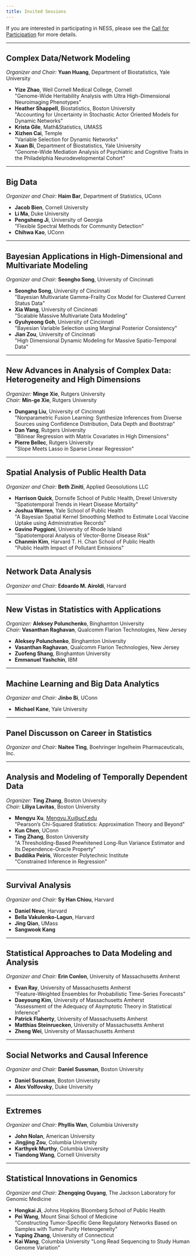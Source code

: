 ```yaml
---
title: Invited Sessions
---
```


If you are interested in participating in NESS, please see the [Call for
Participation](call-for-participation) for more details.

-----

## Complex Data/Network Modeling

*Organizer and Chair:* **Yuan Huang**, Department of Biostatistics, Yale University

* **Yize Zhao**, Weil Cornell Medical College, Cornell<br />
  "Genome-Wide Heritability Analysis with Ultra High-Dimensional Neuroimaging Phenotypes"
* **Heather Shappell**, Biostatistics, Boston University<br />
  "Accounting for Uncertainty in Stochastic Actor Oriented Models for Dynamic Networks"
* **Krista Gile**, Math&Statistics, UMASS<br />
* **Xizhen Cai**, Temple<br />
  "Variable Selection for Dynamic Networks"
* **Xuan Bi**, Department of Biostatistics, Yale University<br />
  "Genome-Wide Mediation Analysis of Psychiatric and Cognitive Traits in the Philadelphia Neurodevelopmental Cohort"

-----

## Big Data

*Organizer and Chair:* **Haim Bar**, Department of Statistics, UConn

* **Jacob Bien**, Cornell University
* **Li Ma**, Duke University
* **Pengsheng Ji**, University of Georgia<br />
  "Flexible Spectral Methods for Community Detection"
* **Chihwa Kao**, UConn

-----

## Bayesian Applications in High-Dimensional and Multivariate Modeling

*Organizer and Chair:* **Seongho Song**, University of Cincinnati

* **Seongho Song**, University of Cincinnati<br />
  "Bayesian Multivariate Gamma-Frailty Cox Model for Clustered Current Status Data"
* **Xia Wang**, University of Cincinnati<br />
  "Scalable Massive Multivariate Data Modeling"
* **Gyuhyeong Goh**, University of Cincinnati<br />
  "Bayesian Variable Selection using Marginal Posterior Consistency"
* **Jian Zou**, University of Cincinnati<br />
  "High Dimensional Dynamic Modeling for Massive Spatio-Temporal Data"

-----

## New Advances in Analysis of Complex Data: Heterogeneity and High Dimensions

*Organizer:* **Minge Xie**, Rutgers University<br />
*Chair:* **Min-ge Xie**, Rutgers University

* **Dungang Liu**, University of Cincinnati<br />
  "Nonparametric Fusion Learning: Synthesize Inferences from Diverse Sources using Confidence Distribution, Data Depth and Bootstrap"
* **Dan Yang**, Rutgers University<br />
  "Bilinear Regression with Matrix Covariates in High Dimensions"
* **Pierre Bellec**, Rutgers University<br />
  "Slope Meets Lasso in Sparse Linear Regression"

-----

## Spatial Analysis of Public Health Data

*Organizer and Chair:* **Beth Ziniti**, Applied Geosolutions LLC

* **Harrison Quick**, Dornsife School of Public Health, Drexel University<br />
  "Spatiotemporal Trends in Heart Disease Mortality"
* **Joshua Warren**, Yale School of Public Health<br />
  "A Bayesian Spatial Kernel Smoothing Method to Estimate Local Vaccine Uptake using Administrative Records"
* **Gavino Puggioni**, University of Rhode Island<br />
  "Spatiotemporal Analysis of Vector-Borne Disease Risk"
* **Chanmin Kim**, Harvard T. H. Chan School of Public Health<br />
  "Public Health Impact of Pollutant Emissions"

-----

## Network Data Analysis

*Organizer and Chair:* **Edoardo M. Airoldi**, Harvard

-----

## New Vistas in Statistics with Applications

*Organizer:* **Aleksey Polunchenko**, Binghamton University<br />
*Chair:* **Vasanthan Raghavan**, Qualcomm Flarion Technologies, New Jersey

* **Aleksey Polunchenko**, Binghamton University
* **Vasanthan Raghavan**, Qualcomm Flarion Technologies, New Jersey
* **Zuofeng Shang**, Binghamton University
* **Emmanuel Yashchin**, IBM

-----

## Machine Learning and Big Data Analytics

*Organizer and Chair:* **Jinbo Bi**, UConn

* **Michael Kane**, Yale University

-----

## Panel Discusson on Career in Statistics

*Organizer and Chair:* **Naitee Ting**, Boehringer Ingelheim Pharmaceuticals, Inc.

-----

## Analysis and Modeling of Temporally Dependent Data

*Organizer:* **Ting Zhang**, Boston University<br />
*Chair:* **Liliya Lavitas**, Boston University

* **Mengyu Xu**, Mengyu.Xu@ucf.edu<br />
  "Pearson’s Chi-Squared Statistics: Approximation Theory and Beyond"
* **Kun Chen**, UConn
* **Ting Zhang**, Boston University<br />
  "A Thresholding-Based Prewhitened Long-Run Variance Estimator and Its Dependence-Oracle Property"
* **Buddika Peiris**, Worcester Polytechnic Institute<br />
  "Constrained Inference in Regression"

-----

## Survival Analysis

*Organizer and Chair:* **Sy Han Chiou**, Harvard

* **Daniel Nevo**, Harvard
* **Bella Vakulenko-Lagun**, Harvard
* **Jing Qian**, UMass
* **Sangwook Kang**

-----

## Statistical Approaches to Data Modeling and Analysis

*Organizer and Chair:* **Erin Conlon**, University of Massachusetts Amherst

* **Evan Ray**, University of Massachusetts Amherst<br />
  "Feature-Weighted Ensembles for Probabilistic Time-Series Forecasts"
* **Daeyoung Kim**, University of Massachusetts Amherst<br />
  "Assessment of the Adequacy of Asymptotic Theory in Statistical Inference"
* **Patrick Flaherty**, University of Massachusetts Amherst
* **Matthias Steinruecken**, University of Massachusetts Amherst
* **Zheng Wei**, University of Massachusetts Amherst

-----

## Social Networks and Causal Inference

*Organizer and Chair:* **Daniel Sussman**, Boston University

* **Daniel Sussman**, Boston University
* **Alex Volfovsky**, Duke University

-----

## Extremes

*Organizer and Chair:* **Phyllis Wan**, Columbia University

* **John Nolan**, American University
* **Jingjing Zou**, Columbia University
* **Karthyek Murthy**, Columbia University
* **Tiandong Wang**, Cornell University

-----

## Statistical Innovations in Genomics

*Organizer and Chair:* **Zhengqing Ouyang**, The Jackson Laboratory for Genomic Medicine

* **Hongkai Ji**, Johns Hopkins Bloomberg School of Public Health
* **Pei Wang**, Mount Sinai School of Medicine<br />
  "Constructing Tumor-Specific Gene Regulatory Networks Based on Samples with Tumor Purity Heterogeneity"
* **Yuping Zhang**, University of Connecticut
* **Kai Wang**, Columbia University
  "Long Read Sequencing to Study Human Genome Variation"

